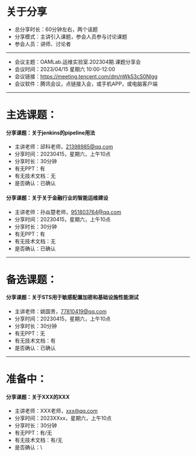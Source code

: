 # 关于分享
- 总分享时长：60分钟左右，两个话题
- 分享模式：主讲引入课题，参会人员参与讨论课题
- 参会人员：讲师、讨论者
- ----------------------------
- 会议主题：OAMLab.运维实验室.202304期.课题分享会
- 会议时间：2023/04/15 星期六 10:00-12:00
- 会议链接：https://meeting.tencent.com/dm/nWk53cS0Nlgg
- 会议软件：腾讯会议，点链接入会，或手机APP，或电脑客户端
- ----------------------------

# 主选课题：
#### 分享课题：关于jenkins的pipeline用法
- 主讲老师：邱科老师，21398985@qq.com
- 分享时间：20230415，星期六，上午10点
- 分享时长：30分钟
- 有无PPT：有
- 有无技术文档：无
- 是否确认：已确认

#### 分享课题：关于关于金融行业的智能运维建设
- 主讲老师：孙焱楚老师，951803764@qq.com
- 分享时间：20230415，星期六，上午10点
- 分享时长：30分钟
- 有无PPT：有
- 有无技术文档：无
- 是否确认：已确认

- ----------------------------

# 备选课题：
#### 分享课题：关于STS用于敏感配置加密和基础设施性能测试
- 主讲老师：姚国贵，77810419@qq.com
- 分享时间：20230415，星期六，上午10点
- 分享时长：30分钟
- 有无PPT：无
- 有无技术文档：有
- 是否确认：已确认

- ----------------------------

# 准备中：
#### 分享课题：关于XXX的XXX
- 主讲老师：XXX老师，xxx@qq.com
- 分享时间：2023XXxx，星期六，上午10点
- 分享时长：30分钟
- 有无PPT：有/无
- 有无技术文档：有/无
- 是否确认：\
